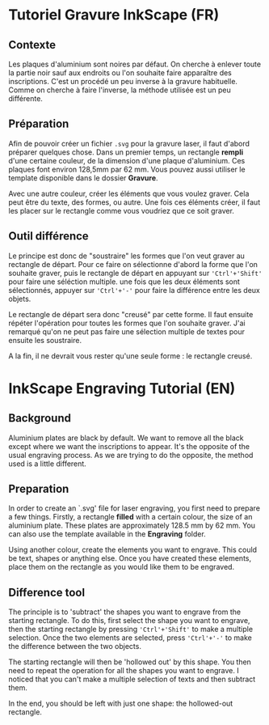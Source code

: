 # Tutoriel Gravure InkScape (FR)

## Contexte
Les plaques d'aluminium sont noires par défaut. On cherche à enlever toute la partie noir sauf aux endroits ou l'on souhaite faire apparaître des inscriptions. C'est un procédé un peu inverse à la gravure habituelle. Comme on cherche à faire l'inverse, la méthode utilisée est un peu différente.

## Préparation

Afin de pouvoir créer un fichier `.svg` pour la gravure laser, il faut d'abord préparer quelques chose. 
Dans un premier temps, un rectangle **rempli** d'une certaine couleur, de la dimension d'une plaque d'aluminium. Ces plaques font environ 128,5mm par 62 mm. Vous pouvez aussi utiliser le template disponible dans le dossier **Gravure**.

Avec une autre couleur, créer les éléments que vous voulez graver. Cela peut être du texte, des formes, ou autre. Une fois ces éléments créer, il faut les placer sur le rectangle comme vous voudriez que ce  soit graver.

## Outil différence
Le principe est donc de "soustraire" les formes que l'on veut graver au rectangle de départ. Pour ce faire on sélectionne d'abord la forme que l'on souhaite graver, puis le rectangle de départ en appuyant sur `'Ctrl'+'Shift'` pour faire une séléction multiple. une fois que les deux éléments sont sélectionnés, appuyer sur `'Ctrl'+'-'` pour faire la différence entre les deux objets.

Le rectangle de départ sera donc "creusé" par cette forme. Il faut ensuite répéter l'opération pour toutes les formes que l'on souhaite graver. J'ai remarqué qu'on ne peut pas faire une sélection multiple de textes pour ensuite les soustraire.

A la fin, il ne devrait vous rester qu'une seule forme : le rectangle creusé.


# InkScape Engraving Tutorial (EN)

## Background
Aluminium plates are black by default. We want to remove all the black except where we want the inscriptions to appear. It's the opposite of the usual engraving process. As we are trying to do the opposite, the method used is a little different.

## Preparation

In order to create an `.svg' file for laser engraving, you first need to prepare a few things. 
Firstly, a rectangle **filled** with a certain colour, the size of an aluminium plate. These plates are approximately 128.5 mm by 62 mm. You can also use the template available in the **Engraving** folder.

Using another colour, create the elements you want to engrave. This could be text, shapes or anything else. Once you have created these elements, place them on the rectangle as you would like them to be engraved.

## Difference tool
The principle is to 'subtract' the shapes you want to engrave from the starting rectangle. To do this, first select the shape you want to engrave, then the starting rectangle by pressing `'Ctrl'+'Shift'` to make a multiple selection. Once the two elements are selected, press `'Ctrl'+'-'` to make the difference between the two objects.

The starting rectangle will then be 'hollowed out' by this shape. You then need to repeat the operation for all the shapes you want to engrave. I noticed that you can't make a multiple selection of texts and then subtract them.

In the end, you should be left with just one shape: the hollowed-out rectangle.